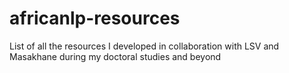 # africanlp-resources
List of all the resources I developed in collaboration with LSV and Masakhane during my doctoral studies and beyond
